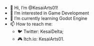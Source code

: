 - 👋 Hi, I’m @KesaiArts01!
- 👀 I’m interested in Game Development
- 🌱 I’m currently learning Godot Engine
- 📫 How to reach me:
  * 🐦 Twitter: KesaiDelta;
  * 🎮 Itch.io: KesaiArts01.

<!---
KesaiArts01/KesaiArts01 is a ✨ special ✨ repository because its `README.md` (this file) appears on your GitHub profile.
You can click the Preview link to take a look at your changes.
--->
